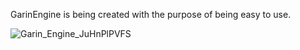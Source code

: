GarinEngine is being created with the purpose of being easy to use.

![Garin_Engine_JuHnPlPVFS](https://github.com/user-attachments/assets/4040384e-eaf6-47a5-8b03-ff9acdaa5c16)
